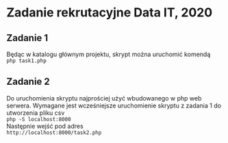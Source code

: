 # Zadanie rekrutacyjne Data IT, 2020

## Zadanie 1
Będąc w katalogu głównym projektu, skrypt można uruchomić komendą\
``` php task1.php ```

## Zadanie 2
Do uruchomienia skryptu najprościej użyć wbudowanego w php web serwera. Wymagane jest wcześniejsze uruchomienie skryptu z zadania 1 do utworzenia pliku csv\
``` php -S localhost:8000 ```\
Następnie wejść pod adres\
``` http://localhost:8000/task2.php ```